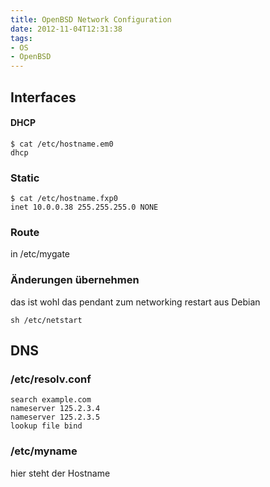 ```yaml
---
title: OpenBSD Network Configuration
date: 2012-11-04T12:31:38
tags:
- OS
- OpenBSD
---
```


## Interfaces

#### DHCP

~~~
$ cat /etc/hostname.em0
dhcp
~~~

### Static

~~~
$ cat /etc/hostname.fxp0
inet 10.0.0.38 255.255.255.0 NONE
~~~

### Route

in /etc/mygate

### Änderungen übernehmen

das ist wohl das pendant zum networking restart aus Debian

~~~
sh /etc/netstart
~~~

## DNS

### /etc/resolv.conf

~~~
search example.com
nameserver 125.2.3.4
nameserver 125.2.3.5
lookup file bind
~~~

### /etc/myname

hier steht der Hostname
